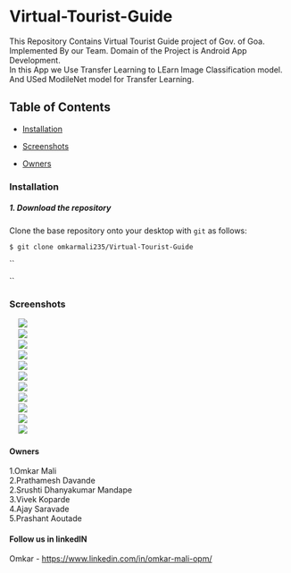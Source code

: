 # Virtual-Tourist-Guide
This Repository Contains Virtual Tourist Guide project of Gov. of Goa. Implemented By our Team. Domain of the Project is Android App Development.<br>In this App we Use Transfer Learning to LEarn Image Classification model.<br>
And USed ModileNet model for Transfer Learning.<br>
## Table of Contents
* [Installation](#installation)

* [Screenshots](#Screenshots)
* [Owners](#Owners)

### Installation
##### 1. Download the repository

Clone the base repository onto your desktop with `git` as follows:
```console
$ git clone omkarmali235/Virtual-Tourist-Guide
```

``

``


### Screenshots
&nbsp;&nbsp;&nbsp;&nbsp;![](/home.png)<br>
&nbsp;&nbsp;&nbsp;&nbsp;![](/login.png)<br>
&nbsp;&nbsp;&nbsp;&nbsp;![](/info.png)<br>
&nbsp;&nbsp;&nbsp;&nbsp;![](/activities.png)<br>
&nbsp;&nbsp;&nbsp;&nbsp;![](/snap.png)<br>
&nbsp;&nbsp;&nbsp;&nbsp;![](/snapinfo.png)<br>
&nbsp;&nbsp;&nbsp;&nbsp;![](/services.png)<br>
&nbsp;&nbsp;&nbsp;&nbsp;![](/serviceinfo.png)<br>
&nbsp;&nbsp;&nbsp;&nbsp;![](/searchbylabel.png)<br>
&nbsp;&nbsp;&nbsp;&nbsp;![](/rating.png)<br>
&nbsp;&nbsp;&nbsp;&nbsp;![](/profile.png)<br>


#### Owners
 1.Omkar Mali<br>
 2.Prathamesh Davande<br>
 2.Srushti Dhanyakumar Mandape <br>
 3.Vivek Koparde<br>
 4.Ajay Saravade<br>
 5.Prashant Aoutade<br>

#### Follow us in linkedIN
 Omkar - https://www.linkedin.com/in/omkar-mali-opm/

